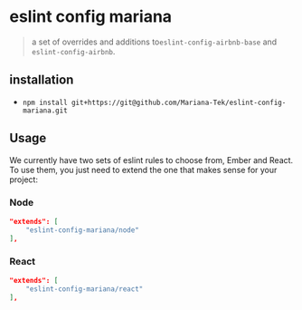 # eslint config mariana

> a set of overrides and additions to`eslint-config-airbnb-base` and `eslint-config-airbnb`.

## installation

- `npm install git+https://git@github.com/Mariana-Tek/eslint-config-mariana.git`

## Usage

We currently have two sets of eslint rules to choose from, Ember and React. To use them, you just need to extend the one that makes sense for your project:

### Node

```json
"extends": [
    "eslint-config-mariana/node"
],
```

### React

```json
"extends": [
    "eslint-config-mariana/react"
],
```

